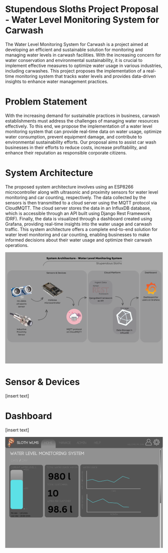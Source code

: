 # Stupendous Sloths Project Proposal - Water Level Monitoring System for Carwash
The Water Level Monitoring System for Carwash is a project aimed at developing an efficient and sustainable solution for monitoring and managing water levels in carwash facilities. With the increasing concern for water conservation and environmental sustainability, it is crucial to implement effective measures to optimize water usage in various industries, including carwashes. This project proposes the implementation of a real-time monitoring system that tracks water levels and provides data-driven insights to enhance water management practices.

# Problem Statement

With the increasing demand for sustainable practices in business, carwash establishments must address the challenges of managing water resources effectively. To this end, we propose the implementation of a water level monitoring system that can provide real-time data on water usage, optimize water consumption, prevent equipment damage, and contribute to environmental sustainability efforts. Our proposal aims to assist car wash businesses in their efforts to reduce costs, increase profitability, and enhance their reputation as responsible corporate citizens.


# System Architecture

The proposed system architecture involves using an ESP8266 microcontroller along with ultrasonic and proximity sensors for water level monitoring and car counting, respectively. The data collected by the sensors is then transmitted to a cloud server using the MQTT protocol via CloudMQTT. The cloud server stores the data in an InfluxDB database, which is accessible through an API built using Django Rest Framework (DRF). Finally, the data is visualized through a dashboard created using Grafana, providing real-time insights into the water usage and carwash traffic. This system architecture offers a complete end-to-end solution for water level monitoring and car counting, enabling businesses to make informed decisions about their water usage and optimize their carwash operations.

![Alt text](https://github.com/azlanazim/g2proposal/blob/main/Images/Software%20Engineering%20Project%20System%20Architecture.png)

# Sensor & Devices

[insert text]

# Dashboard

[insert text]

![Alt text](https://github.com/azlanazim/g2proposal/blob/main/Images/Dashboard%20Draft%20G2%20SE.png)
